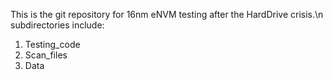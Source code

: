 This is the git repository for 16nm eNVM testing
after the HardDrive crisis.\n
subdirectories include:
1. Testing_code
2. Scan_files
3. Data
